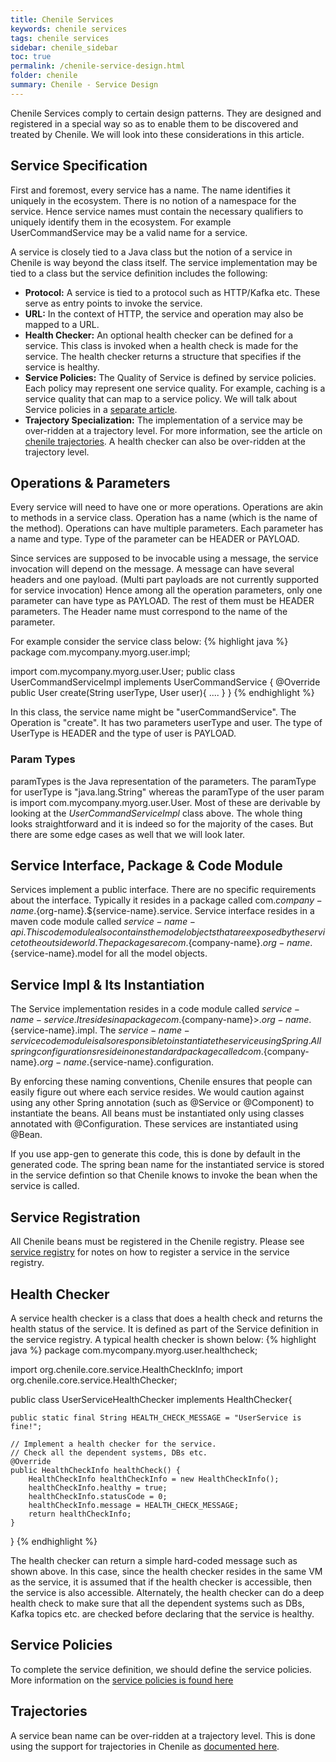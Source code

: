 ```yaml
---
title: Chenile Services
keywords: chenile services
tags: chenile services 
sidebar: chenile_sidebar
toc: true
permalink: /chenile-service-design.html
folder: chenile
summary: Chenile - Service Design
---
```

Chenile Services comply to certain design patterns. They are designed and registered in a special way so as to enable them to be discovered and treated by Chenile. We will look into these considerations in this article.

## Service Specification
First and foremost, every service has a name. The name identifies it uniquely in the ecosystem. There is no notion of a namespace for the service. Hence service names must contain the necessary qualifiers to uniquely identify them in the ecosystem. For example UserCommandService may be a valid name for a service. 

A service is closely tied to a Java class but the notion of a service in Chenile is way beyond the class itself. The service implementation may be tied to a class but the service definition includes the following:
* **Protocol:** A service is tied to a protocol such as HTTP/Kafka etc. These serve as entry points to invoke the service.
* **URL:** In the context of HTTP, the service and operation may also be mapped to a URL. 
* **Health Checker:** An optional health checker can be defined for a service. This class is invoked when a health check is made for the service. The health checker returns a structure that specifies if the service is healthy.
* **Service Policies:** The Quality of Service is defined by service policies. Each policy may represent one service quality. For example, caching is a service quality that can map to a service policy. We will talk about Service policies in a [separate article](/chenile-service-quality.html). 
* **Trajectory Specialization:** The implementation of a service may be over-ridden at a trajectory level. For more information, see the article on [chenile trajectories](/chenile-trajectories.html). A health checker can also be over-ridden at the trajectory level.


## Operations & Parameters
Every service will need to have one or more operations. Operations are akin to methods in a service class. Operation has a name (which is the name of the method). Operations can have multiple parameters. Each parameter has a name and type. Type of the parameter can be HEADER or PAYLOAD. 

Since services are supposed to be invocable using a message, the service invocation will depend on the message. A message can have several headers and one payload. (Multi part payloads are not currently supported for service invocation) Hence among all the operation parameters, only one parameter can have type as PAYLOAD. The rest of them must be HEADER parameters. The Header name must correspond to the name of the parameter. 

For example consider the service class below: 
{% highlight java %}
package com.mycompany.myorg.user.impl;

import com.mycompany.myorg.user.User;
public class UserCommandServiceImpl implements UserCommandService {
	@Override public User create(String userType, User user){
		....
	}
}
{% endhighlight %}

In this class, the service name might be "userCommandService". The Operation is "create". It has two parameters userType and user. The type of UserType is HEADER and the type of user is PAYLOAD. 

### Param Types
paramTypes is the Java representation of the parameters. The paramType for userType is "java.lang.String" whereas the paramType of the user param is import com.mycompany.myorg.user.User. Most of these are derivable by looking at the _UserCommandServiceImpl_ class above. The whole thing looks straightforward and it is indeed so for the majority of the cases. But there are some edge cases as well that we will look later. 

## Service Interface, Package & Code Module
Services implement a public interface. There are no specific requirements about the interface. Typically it resides in a package called com.${company-name}.${org-name}.${service-name}.service. Service interface resides in a maven code module called ${service-name}-api. This code module also contains the model objects that are exposed by the service to the outside world. The packages are com.${company-name}.${org-name}.${service-name}.model for all the model objects. 

## Service Impl & Its Instantiation
The Service implementation resides in a code module called ${service-name}-service. It resides in a package com.${company-name}>.${org-name}.${service-name}.impl. The  ${service-name}-service code module is also responsible to instantiate the service using Spring. All spring configurations reside in one standard package called com.${company-name}.${org-name}.${service-name}.configuration. 

By enforcing these naming conventions, Chenile ensures that people can easily figure out where each service resides. We would caution against using any other Spring annotation (such as @Service or @Component) to instantiate the beans. All beans must be instantiated only using classes annotated with @Configuration. These services are instantiated using @Bean. 

If you use app-gen to generate this code, this is done by default in the generated code. 
The spring bean name for the instantiated service is stored in the service defintion so that Chenile knows to invoke the bean when the service is called.

## Service Registration
All Chenile beans must be registered in the Chenile registry. Please see [service registry](/local-service-registry.html) for notes on how to register a service in the service registry. 

## Health Checker
A service health checker is a class that does a health check and returns the health status of the service. It is defined as part of the Service definition in the service registry. A typical health checker is shown below:
{% highlight java %}
package com.mycompany.myorg.user.healthcheck;

import org.chenile.core.service.HealthCheckInfo;
import org.chenile.core.service.HealthChecker;

public class UserServiceHealthChecker implements HealthChecker{

	public static final String HEALTH_CHECK_MESSAGE = "UserService is fine!";

	// Implement a health checker for the service.
	// Check all the dependent systems, DBs etc. 
	@Override
	public HealthCheckInfo healthCheck() {
		HealthCheckInfo healthCheckInfo = new HealthCheckInfo();
		healthCheckInfo.healthy = true;
		healthCheckInfo.statusCode = 0;
		healthCheckInfo.message = HEALTH_CHECK_MESSAGE;
		return healthCheckInfo;
	}

}
{% endhighlight %}

The health checker can return a simple hard-coded message such as shown above. In this case, since the health checker resides in the same VM as the service, it is assumed that if the health checker is accessible, then the service is also accessible. Alternately, the health checker can do a deep health check to make sure that all the dependent systems such as DBs, Kafka topics etc. are checked before declaring that the service is healthy. 

## Service Policies
To complete the service definition, we should define the service policies. More information on the [service policies is found here](/chenile-service-policies.html)

## Trajectories
A service bean name can be over-ridden at a trajectory level. This is done using the support for trajectories in Chenile as [documented here](/chenile-trajectories.html).

